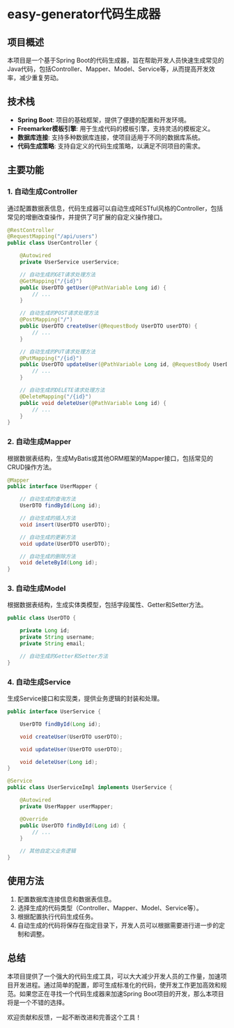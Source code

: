 # easy-generator代码生成器

## 项目概述

本项目是一个基于Spring Boot的代码生成器，旨在帮助开发人员快速生成常见的Java代码，包括Controller、Mapper、Model、Service等，从而提高开发效率，减少重复劳动。

## 技术栈

- **Spring Boot**: 项目的基础框架，提供了便捷的配置和开发环境。
- **Freemarker模板引擎**: 用于生成代码的模板引擎，支持灵活的模板定义。
- **数据库连接**: 支持多种数据库连接，使项目适用于不同的数据库系统。
- **代码生成策略**: 支持自定义的代码生成策略，以满足不同项目的需求。

  

## 主要功能

### 1. 自动生成Controller

通过配置数据表信息，代码生成器可以自动生成RESTful风格的Controller，包括常见的增删改查操作，并提供了可扩展的自定义操作接口。

```java
@RestController
@RequestMapping("/api/users")
public class UserController {

    @Autowired
    private UserService userService;

    // 自动生成的GET请求处理方法
    @GetMapping("/{id}")
    public UserDTO getUser(@PathVariable Long id) {
        // ...
    }

    // 自动生成的POST请求处理方法
    @PostMapping("/")
    public UserDTO createUser(@RequestBody UserDTO userDTO) {
        // ...
    }

    // 自动生成的PUT请求处理方法
    @PutMapping("/{id}")
    public UserDTO updateUser(@PathVariable Long id, @RequestBody UserDTO userDTO) {
        // ...
    }

    // 自动生成的DELETE请求处理方法
    @DeleteMapping("/{id}")
    public void deleteUser(@PathVariable Long id) {
        // ...
    }
}
```

### 2. 自动生成Mapper

根据数据表结构，生成MyBatis或其他ORM框架的Mapper接口，包括常见的CRUD操作方法。

```java
@Mapper
public interface UserMapper {

    // 自动生成的查询方法
    UserDTO findById(Long id);

    // 自动生成的插入方法
    void insert(UserDTO userDTO);

    // 自动生成的更新方法
    void update(UserDTO userDTO);

    // 自动生成的删除方法
    void deleteById(Long id);
}
```

### 3. 自动生成Model

根据数据表结构，生成实体类模型，包括字段属性、Getter和Setter方法。

```java
public class UserDTO {

    private Long id;
    private String username;
    private String email;

    // 自动生成的Getter和Setter方法
}
```

### 4. 自动生成Service

生成Service接口和实现类，提供业务逻辑的封装和处理。

```java
public interface UserService {

    UserDTO findById(Long id);

    void createUser(UserDTO userDTO);

    void updateUser(UserDTO userDTO);

    void deleteUser(Long id);
}

@Service
public class UserServiceImpl implements UserService {

    @Autowired
    private UserMapper userMapper;

    @Override
    public UserDTO findById(Long id) {
        // ...
    }

    // 其他自定义业务逻辑
}
```

## 使用方法

1. 配置数据库连接信息和数据表信息。
2. 选择生成的代码类型（Controller、Mapper、Model、Service等）。
3. 根据配置执行代码生成任务。
4. 自动生成的代码将保存在指定目录下，开发人员可以根据需要进行进一步的定制和调整。

## 总结

本项目提供了一个强大的代码生成工具，可以大大减少开发人员的工作量，加速项目开发进程。通过简单的配置，即可生成标准化的代码，使开发工作更加高效和规范。如果您正在寻找一个代码生成器来加速Spring Boot项目的开发，那么本项目将是一个不错的选择。

欢迎贡献和反馈，一起不断改进和完善这个工具！